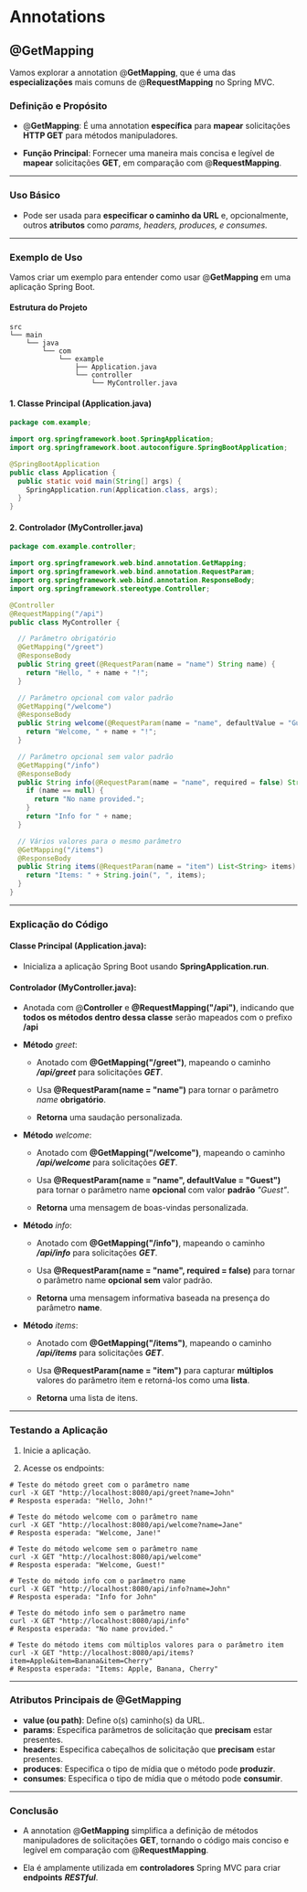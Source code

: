 
# Annotations

## @GetMapping

Vamos explorar a annotation @**GetMapping**, que é uma das **especializações** mais comuns de @**RequestMapping** no Spring MVC.


### Definição e Propósito

- @**GetMapping**: É uma annotation **específica** para **mapear** solicitações **HTTP GET** para métodos manipuladores.


- **Função Principal**: Fornecer uma maneira mais concisa e legível de **mapear** solicitações **GET**, em comparação com @**RequestMapping**.


---

### Uso Básico

- Pode ser usada para **especificar o caminho da URL** e, opcionalmente, outros **atributos** como _params, headers, produces, e consumes._


---

### Exemplo de Uso

Vamos criar um exemplo para entender como usar @**GetMapping** em uma aplicação Spring Boot.


#### Estrutura do Projeto

```
src
└── main
    └── java
        └── com
            └── example
                ├── Application.java
                └── controller
                    └── MyController.java
```


#### 1. Classe Principal (Application.java)

```java
package com.example;

import org.springframework.boot.SpringApplication;
import org.springframework.boot.autoconfigure.SpringBootApplication;

@SpringBootApplication
public class Application {
  public static void main(String[] args) {
    SpringApplication.run(Application.class, args);
  }
}
```


#### 2. Controlador (MyController.java)

```java
package com.example.controller;

import org.springframework.web.bind.annotation.GetMapping;
import org.springframework.web.bind.annotation.RequestParam;
import org.springframework.web.bind.annotation.ResponseBody;
import org.springframework.stereotype.Controller;

@Controller
@RequestMapping("/api")
public class MyController {

  // Parâmetro obrigatório
  @GetMapping("/greet")
  @ResponseBody
  public String greet(@RequestParam(name = "name") String name) {
    return "Hello, " + name + "!";
  }

  // Parâmetro opcional com valor padrão
  @GetMapping("/welcome")
  @ResponseBody
  public String welcome(@RequestParam(name = "name", defaultValue = "Guest") String name) {
    return "Welcome, " + name + "!";
  }

  // Parâmetro opcional sem valor padrão
  @GetMapping("/info")
  @ResponseBody
  public String info(@RequestParam(name = "name", required = false) String name) {
    if (name == null) {
      return "No name provided.";
    }
    return "Info for " + name;
  }

  // Vários valores para o mesmo parâmetro
  @GetMapping("/items")
  @ResponseBody
  public String items(@RequestParam(name = "item") List<String> items) {
    return "Items: " + String.join(", ", items);
  }
}
```

---


### Explicação do Código

#### Classe Principal (Application.java):

- Inicializa a aplicação Spring Boot usando **SpringApplication.run**.


#### Controlador (MyController.java):

- Anotada com @**Controller** e **@RequestMapping("/api")**, indicando que **todos os métodos dentro dessa classe** serão mapeados com o prefixo **/api**


- **Método** _greet_:

  - Anotado com **@GetMapping("/greet")**, mapeando o caminho _**/api/greet**_ para solicitações **_GET_**.

  - Usa **@RequestParam(name = "name")** para tornar o parâmetro _name_ **obrigatório**.

  - **Retorna** uma saudação personalizada.



- **Método** _welcome_:

  - Anotado com **@GetMapping("/welcome")**, mapeando o caminho _**/api/welcome**_ para solicitações **_GET_**.

  - Usa **@RequestParam(name = "name", defaultValue = "Guest")** para tornar o parâmetro name **opcional** com valor **padrão** _"Guest"_.

  - **Retorna** uma mensagem de boas-vindas personalizada.



- **Método** _info_:

  - Anotado com **@GetMapping("/info")**, mapeando o caminho **_/api/info_** para solicitações _**GET**_.

  - Usa **@RequestParam(name = "name", required = false)** para tornar o parâmetro name **opcional** **sem** valor padrão.

  - **Retorna** uma mensagem informativa baseada na presença do parâmetro **name**.


- **Método** _items_:

  - Anotado com **@GetMapping("/items")**, mapeando o caminho **_/api/items_** para solicitações **_GET_**.

  - Usa **@RequestParam(name = "item")** para capturar **múltiplos** valores do parâmetro item e retorná-los como uma **lista**.

  - **Retorna** uma lista de itens.

  
---

### Testando a Aplicação

1. Inicie a aplicação.


2. Acesse os endpoints:

```shell
# Teste do método greet com o parâmetro name
curl -X GET "http://localhost:8080/api/greet?name=John"
# Resposta esperada: "Hello, John!"

# Teste do método welcome com o parâmetro name
curl -X GET "http://localhost:8080/api/welcome?name=Jane"
# Resposta esperada: "Welcome, Jane!"

# Teste do método welcome sem o parâmetro name
curl -X GET "http://localhost:8080/api/welcome"
# Resposta esperada: "Welcome, Guest!"

# Teste do método info com o parâmetro name
curl -X GET "http://localhost:8080/api/info?name=John"
# Resposta esperada: "Info for John"

# Teste do método info sem o parâmetro name
curl -X GET "http://localhost:8080/api/info"
# Resposta esperada: "No name provided."

# Teste do método items com múltiplos valores para o parâmetro item
curl -X GET "http://localhost:8080/api/items?item=Apple&item=Banana&item=Cherry"
# Resposta esperada: "Items: Apple, Banana, Cherry"
```

---

### Atributos Principais de @GetMapping

 - **value (ou path)**: Define o(s) caminho(s) da URL.
 - **params**: Especifica parâmetros de solicitação que **precisam** estar presentes.
 - **headers**: Especifica cabeçalhos de solicitação que **precisam** estar presentes.
 - **produces**: Especifica o tipo de mídia que o método pode **produzir**.
 - **consumes**: Especifica o tipo de mídia que o método pode **consumir**.


---


### Conclusão

- A annotation @**GetMapping** simplifica a definição de métodos manipuladores de solicitações **GET**, tornando o código mais conciso e legível em comparação com @**RequestMapping**.

- Ela é amplamente utilizada em **controladores** Spring MVC para criar **endpoints** **_RESTful_**.


